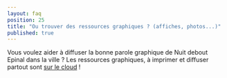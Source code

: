 ```yaml
---
layout: faq
position: 25
title: "Ou trouver des ressources graphiques ? (affiches, photos...)"
published: true
---
```


Vous voulez aider à diffuser la bonne parole graphique de Nuit debout Epinal dans la ville ? Les ressources graphiques, à imprimer et diffuser partout sont [sur le cloud](https://cloud.openmailbox.org/index.php/s/gmCu32mOSf8Br0I) !